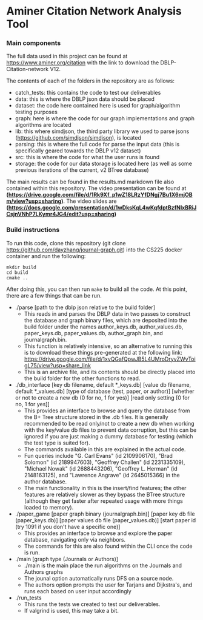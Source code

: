 # Aminer Citation Network Analysis Tool

### Main components

The full data used in this project can be found at https://www.aminer.org/citation with the link to download the DBLP-Citation-network V12. 

The contents of each of the folders in the repository are as follows:

- catch_tests: this contains the code to test our deliverables
- data: this is where the DBLP json data should be placed
- dataset: the code here contained here is used for graph/algorithm testing purposes
- graph: here is where the code for our graph implementations and graph algorithms are located
- lib: this where simdjson, the third party library we used to parse jsons (https://github.com/simdjson/simdjson), is located
- parsing: this is where the full code for parse the input data (this is specifically geared towards the DBLP v12 dataset)
- src: this is where the code for what the user runs is found
- storage: the code for our data storage is located here (as well as some previous iterations of the current, v2 BTree database)

The main results can be found in the results.md markdown file also contained within this repository. The video presentation can be found at **(https://drive.google.com/file/d/1Rk9Xf_p1wZ18LRzYfDNgj7Bu1X6mjOBm/view?usp=sharing)**. The video slides are **(https://docs.google.com/presentation/d/1wDksKqL4wKqfdptBzfNlxBRiJCsjnVNhP7LKymr4JG4/edit?usp=sharing)**

### Build instructions

To run this code, clone this repository (git clone https://github.com/dayzhang/journal-graph.git) into the CS225 docker container and run the following:

```
mkdir build
cd build
cmake ..
```

After doing this, you can then run ```make``` to build all the code. At this point, there are a few things that can be run.

- ./parse [path to the dblp json relative to the build folder]
    - This reads in and parses the DBLP data in two passes to construct the database and graph binary files, which are deposited into the build folder under the names author_keys.db, author_values.db, paper_keys.db, paper_values.db, author_graph.bin, and journalgraph.bin. 
    - This function is relatively intensive, so an alternative to running this is to download these things pre-generated at the following link: https://drive.google.com/file/d/1xvQGafQpwJB5L4UMroDryvZWvToigL75/view?usp=share_link
    - This is an archive file, and its contents should be directly placed into the build folder for the other functions to read.
- ./db_interface [key db filename, default *_keys.db] [value db filename, default *_values.db] [type of database (test, paper, or author)] [whether or not to create a new db (0 for no, 1 for yes)] [read only setting [0 for no, 1 for yes]]
    - This provides an interface to browse and query the database from the B+ Tree structure stored in the .db files. It is generally recommended to be read only/not to create a new db when working with the key/value db files to prevent data corruption, but this can be ignored if you are just making a dummy database for testing (which the test type is suited for). 
    - The commands available in this are explained in the actual code.
    - Fun queries include "G. Carl Evans" (id 2109906170), "Brad Solomon" (id 2189947603), "Geoffrey Challen" (id 2231335109), "Michael Nowak" (id 2688443206), "Geoffrey L. Herman" (id 2148163125), and "Lawrence Angrave" (id 2645015366) in the author database. 
    - The main functionality in this is the insert/find features; the other features are relatively slower as they bypass the BTree structure (although they get faster after repeated usage with more things loaded to memory). 
- ./paper_game [paper graph binary (journalgraph.bin)] [paper key db file (paper_keys.db)] [paper values db file (paper_values.db)] [start paper id (try 1091 if you don't have a specific one)]
    - This provides an interface to browse and explore the paper database, navigating only via neighbors. 
    - The commands for this are also found within the CLI once the code is run.
- ./main [graph type (Journals or Authors)]
    - ./main is the main place the run algorithms on the Journals and Authors graphs
    - The jounal option automatically runs DFS on a source node.
    - The authors option prompts the user for Tarjans and Dijkstra's, and runs each based on user input accordingly
- ./run_tests
    - This runs the tests we created to test our deliverables.
    - If valgrind is used, this may take a bit. 